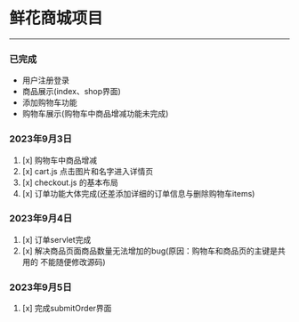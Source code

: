 # 鲜花商城项目

---

### 已完成

- 用户注册登录
- 商品展示(index、shop界面)
- 添加购物车功能
- 购物车展示(购物车中商品增减功能未完成)

### 2023年9月3日

1. [x] 购物车中商品增减
2. [x] cart.js 点击图片和名字进入详情页
3. [x] checkout.js 的基本布局
4. [x] 订单功能大体完成(还差添加详细的订单信息与删除购物车items)

### 2023年9月4日

1. [x] 订单servlet完成
2. [x] 解决商品页面商品数量无法增加的bug(原因：购物车和商品页的主键是共用的 不能随便修改源码)

### 2023年9月5日

1. [x] 完成submitOrder界面
